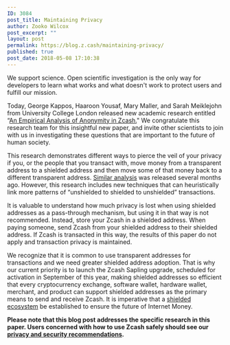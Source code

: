 ```yaml
---
ID: 3084
post_title: Maintaining Privacy
author: Zooko Wilcox
post_excerpt: ""
layout: post
permalink: https://blog.z.cash/maintaining-privacy/
published: true
post_date: 2018-05-08 17:10:38
---
```

<span style="font-weight: 400;">We support science. Open scientific investigation is the only way for developers to learn what works and what doesn't work to protect users and fulfill our mission. </span>

<span style="font-weight: 400;">Today, George Kappos, Haaroon Yousaf, Mary Maller, and Sarah Meiklejohn from University College London released new academic research entitled “</span><a href="https://smeiklej.com/files/usenix18.pdf"><span style="font-weight: 400;">An Empirical Analysis of Anonymity in Zcash.</span></a><span style="font-weight: 400;">" We congratulate this research team for this insightful new paper, and invite other scientists to join with us in investigating these questions that are important to the future of human society.</span>

<span style="font-weight: 400;">This research demonstrates different ways to pierce the veil of your privacy if you, or the people that you transact with, move money from a transparent address to a shielded address and then move some of that money back to a different transparent address. </span><a href="https://blog.z.cash/new-research-on-shielded-ecosystem/"><span style="font-weight: 400;">Similar analysis</span></a><span style="font-weight: 400;"> was released several months ago. However, this research includes new techniques that can heuristically link more patterns of “unshielded to shielded to unshielded” transactions.</span>

<span style="font-weight: 400;">It is valuable to understand how much privacy is lost when using shielded addresses as a pass-through mechanism, but using it in that way is not recommended. Instead, store your Zcash in a shielded address. When paying someone, send Zcash from your shielded address to their shielded address. If Zcash is transacted in this way, the results of this paper do not apply and transaction privacy is maintained.</span>

<span style="font-weight: 400;">We recognize that it is common to use transparent addresses for transactions and we need greater shielded address adoption. That is why our current priority is to launch the Zcash Sapling upgrade, scheduled for activation in September of this year, making shielded addresses so efficient that every cryptocurrency exchange, software wallet, hardware wallet, merchant, and product can support shielded addresses as the primary means to send and receive Zcash. It is imperative that a </span><a href="https://blog.z.cash/shielded-ecosystem/"><span style="font-weight: 400;">shielded ecosystem</span></a><span style="font-weight: 400;"> be established to ensure the future of Internet Money.</span>

<b>Please note that this blog post addresses the specific research in this paper. Users concerned with how to use Zcash safely should see our </b><a href="https://z.cash/support/security/privacy-security-recommendations.html"><b>privacy and security recommendations</b></a><b>.</b>